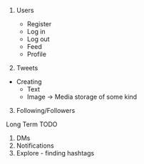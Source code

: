 1. Users
    -   Register
    -   Log in
    -   Log out
    -   Feed
    -   Profile

2. Tweets
-   Creating
    -   Text
    -   Image -> Media storage of some kind

3. Following/Followers


Long Term TODO

1. DMs
2. Notifications
3. Explore - finding hashtags